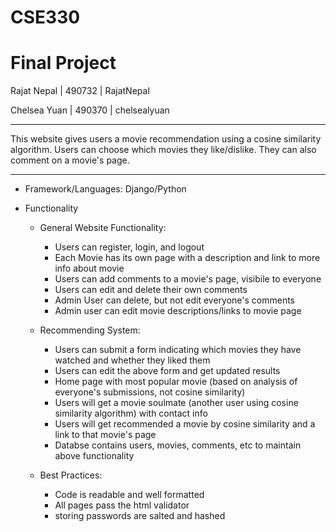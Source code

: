# CSE330
# Final Project

Rajat Nepal | 490732 | RajatNepal

Chelsea Yuan | 490370 | chelsealyuan

---------------------------------------


This website gives users a movie recommendation using a cosine similarity algorithm. Users can choose which movies they like/dislike. They can also comment on a movie's page.


---------------------------------------

 - Framework/Languages: Django/Python

 - Functionality 
    - General Website Functionality:
        - Users can register, login, and logout
        - Each Movie has its own page with a description and link to more info about movie
        - Users can add comments to a movie's page, visibile to everyone
        - Users can edit and delete their own comments
        - Admin User can delete, but not edit everyone's comments
        - Admin user can edit movie descriptions/links to movie page
    
    - Recommending System: 
        - Users can submit a form indicating which movies they have watched and whether they liked them
        - Users can edit the above form and get updated results
        - Home page with most popular movie (based on analysis of everyone's submissions, not cosine similarity)
        - Users will get a movie soulmate (another user using cosine similarity algorithm) with contact info
        - Users will get recommended a movie by cosine similarity and a link to that movie's page
        - Databse contains users, movies, comments, etc to maintain above functionality
    - Best Practices: 
        - Code is readable and well formatted
        - All pages pass the html validator
        - storing passwords are salted and hashed
